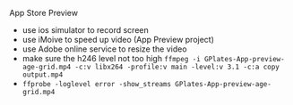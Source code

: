 App Store Preview

- use ios simulator to record screen
- use iMoive to speed up video (App Preview project)
- use Adobe online service to resize the video
- make sure the h246 level not too high `ffmpeg -i GPlates-App-preview-age-grid.mp4 -c:v libx264 -profile:v main -level:v 3.1 -c:a copy output.mp4`
- `ffprobe -loglevel error -show_streams GPlates-App-preview-age-grid.mp4`
